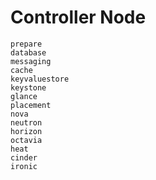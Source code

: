 # Controller Node

```{toctree}
prepare
database
messaging
cache
keyvaluestore
keystone
glance
placement
nova
neutron
horizon
octavia
heat
cinder
ironic
```
